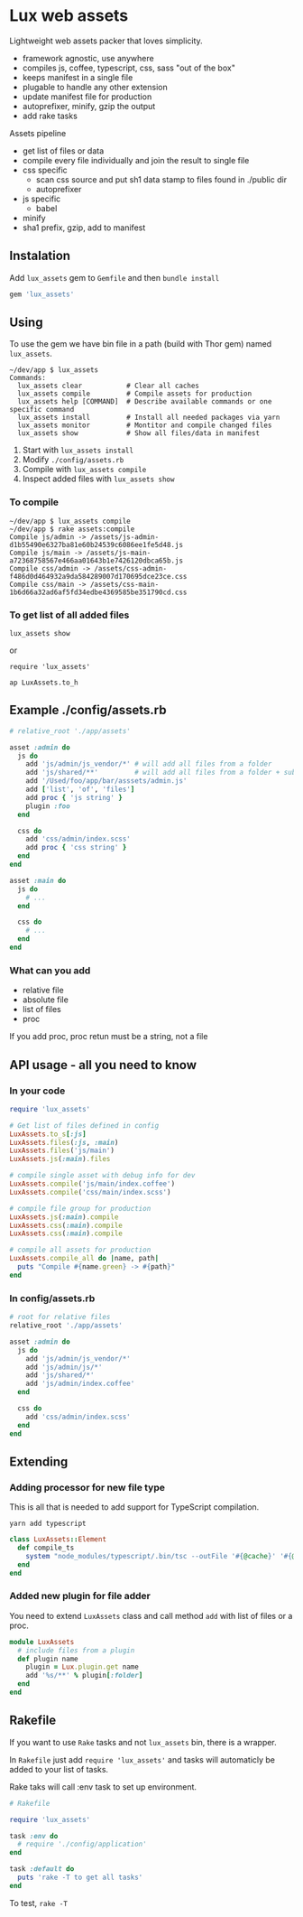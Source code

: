 # Lux web assets

Lightweight web assets packer that loves simplicity.

* framework agnostic, use anywhere
* compiles js, coffee, typescript, css, sass "out of the box"
* keeps manifest in a single file
* plugable to handle any other extension
* update manifest file for production
* autoprefixer, minify, gzip the output
* add rake tasks

Assets pipeline

* get list of files or data
* compile every file individually and join the result to single file
* css specific
  * scan css source and put sh1 data stamp to files found in ./public dir
  * autoprefixer
* js specific
  * babel
* minify
* sha1 prefix, gzip, add to manifest


## Instalation

Add `lux_assets` gem to `Gemfile` and then `bundle install`
```ruby
gem 'lux_assets'
```

## Using

To use the gem we have bin file in a path (build with Thor gem) named `lux_assets`.

```
~/dev/app $ lux_assets
Commands:
  lux_assets clear           # Clear all caches
  lux_assets compile         # Compile assets for production
  lux_assets help [COMMAND]  # Describe available commands or one specific command
  lux_assets install         # Install all needed packages via yarn
  lux_assets monitor         # Montitor and compile changed files
  lux_assets show            # Show all files/data in manifest
```

1. Start with `lux_assets install`
2. Modify `./config/assets.rb`
3. Compile with `lux_assets compile`
4. Inspect added files with `lux_assets show`

### To compile

```
~/dev/app $ lux_assets compile
~/dev/app $ rake assets:compile
Compile js/admin -> /assets/js-admin-d1b55490e6327ba81e60b24539c6086ee1fe5d48.js
Compile js/main -> /assets/js-main-a72368758567e466aa01643b1e7426120dbca65b.js
Compile css/admin -> /assets/css-admin-f486d0d464932a9da584289007d170695dce23ce.css
Compile css/main -> /assets/css-main-1b6d66a32ad6af5fd34edbe4369585be351790cd.css
```

### To get list of all added files

`lux_assets show`

or

```
require 'lux_assets'

ap LuxAssets.to_h
```


## Example ./config/assets.rb

```ruby
# relative_root './app/assets'

asset :admin do
  js do
    add 'js/admin/js_vendor/*' # will add all files from a folder
    add 'js/shared/**'         # will add all files from a folder + subfolders
    add '/Used/foo/app/bar/asssets/admin.js'
    add ['list', 'of', 'files']
    add proc { 'js string' }
    plugin :foo
  end

  css do
    add 'css/admin/index.scss'
    add proc { 'css string' }
  end
end

asset :main do
  js do
    # ...
  end

  css do
    # ...
  end
end
```

### What can you add

* relative file
* absolute file
* list of files
* proc

If you add proc, proc retun must be a string, not a file

## API usage - all you need to know

### In your code

```ruby
require 'lux_assets'

# Get list of files defined in config
LuxAssets.to_s[:js]
LuxAssets.files(:js, :main)
LuxAssets.files('js/main')
LuxAssets.js(:main).files

# compile single asset with debug info for dev
LuxAssets.compile('js/main/index.coffee')
LuxAssets.compile('css/main/index.scss')

# compile file group for production
LuxAssets.js(:main).compile
LuxAssets.css(:main).compile
LuxAssets.css(:main).compile

# compile all assets for production
LuxAssets.compile_all do |name, path|
  puts "Compile #{name.green} -> #{path}"
end
```

### In config/assets.rb

```ruby
# root for relative files
relative_root './app/assets'

asset :admin do
  js do
    add 'js/admin/js_vendor/*'
    add 'js/admin/js/*'
    add 'js/shared/*'
    add 'js/admin/index.coffee'
  end

  css do
    add 'css/admin/index.scss'
  end
end
```

## Extending

### Adding processor for new file type

This is all that is needed to add support for TypeScript compilation.

```
yarn add typescript
```

```ruby
class LuxAssets::Element
  def compile_ts
    system "node_modules/typescript/.bin/tsc --outFile '#{@cache}' '#{@source}'"
  end
end
```

### Added new plugin for file adder

You need to extend `LuxAssets` class and call method `add` with list of files or a proc.

```ruby
module LuxAssets
  # include files from a plugin
  def plugin name
    plugin = Lux.plugin.get name
    add '%s/**' % plugin[:folder]
  end
end
```

## Rakefile

If you want to use `Rake` tasks and not `lux_assets` bin, there is a wrapper.

In `Rakefile` just add `require 'lux_assets'` and tasks will automaticly be added to your list of tasks.

Rake taks will call :env task to set up environment.

```ruby
# Rakefile

require 'lux_assets'

task :env do
  # require './config/application'
end

task :default do
  puts 'rake -T to get all tasks'
end
```

To test, `rake -T`

